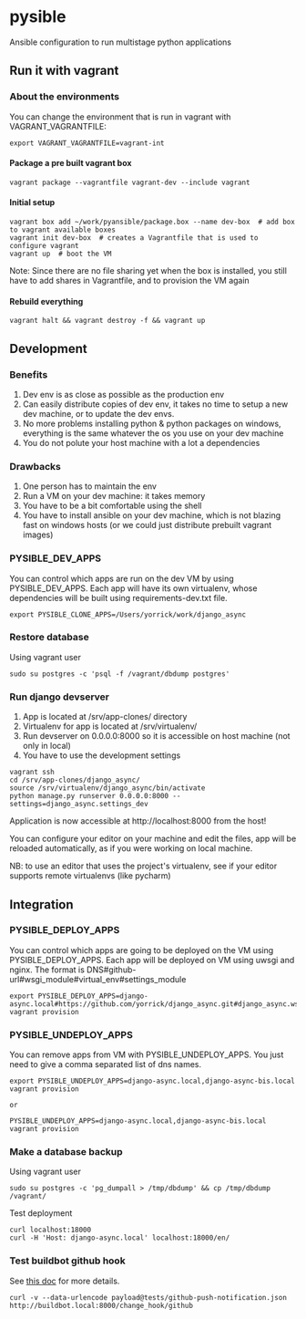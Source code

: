 pysible
=========

Ansible configuration to run multistage python applications


## Run it with vagrant


### About the environments

You can change the environment that is run in vagrant with VAGRANT_VAGRANTFILE:
```
export VAGRANT_VAGRANTFILE=vagrant-int
```


#### Package a pre built vagrant box
```
vagrant package --vagrantfile vagrant-dev --include vagrant
```



#### Initial setup
```
vagrant box add ~/work/pyansible/package.box --name dev-box  # add box to vagrant available boxes
vagrant init dev-box  # creates a Vagrantfile that is used to configure vagrant
vagrant up  # boot the VM
```

Note: Since there are no file sharing yet when the box is installed, you still have to add shares in Vagrantfile, and to provision the VM again



#### Rebuild everything

```
vagrant halt && vagrant destroy -f && vagrant up
```


## Development


### Benefits
1. Dev env is as close as possible as the production env
2. Can easily distribute copies of dev env, it takes no time to setup a new dev machine, or to update the dev envs.
3. No more problems installing python & python packages on windows, everything is the same whatever the os you use on your dev machine
4. You do not polute your host machine with a lot a dependencies

### Drawbacks
1. One person has to maintain the env
2. Run a VM on your dev machine: it takes memory
3. You have to be a bit comfortable using the shell
4. You have to install ansible on your dev machine, which is not blazing fast on windows hosts (or we could just distribute prebuilt vagrant images)


### PYSIBLE_DEV_APPS

You can control which apps are run on the dev VM by using PYSIBLE_DEV_APPS.
Each app will have its own virtualenv, whose dependencies will be built using requirements-dev.txt file.
```
export PYSIBLE_CLONE_APPS=/Users/yorrick/work/django_async
```


### Restore database

Using vagrant user
```
sudo su postgres -c 'psql -f /vagrant/dbdump postgres'
```


### Run django devserver

1. App is located at /srv/app-clones/<app> directory
2. Virtualenv for app is located at /srv/virtualenv/<app>
3. Run devserver on 0.0.0.0:8000 so it is accessible on host machine (not only in local)
4. You have to use the development settings

```
vagrant ssh
cd /srv/app-clones/django_async/
source /srv/virtualenv/django_async/bin/activate
python manage.py runserver 0.0.0.0:8000 --settings=django_async.settings_dev
```

Application is now accessible at http://localhost:8000 from the host!

You can configure your editor on your machine and edit the files, app will be reloaded automatically, as if you were working on local machine.


NB: to use an editor that uses the project's virtualenv, see if your editor supports remote virtualenvs (like pycharm)



## Integration


### PYSIBLE_DEPLOY_APPS

You can control which apps are going to be deployed on the VM using PYSIBLE_DEPLOY_APPS.
Each app will be deployed on VM using uwsgi and nginx.
The format is DNS#github-url#wsgi_module#virtual_env#settings_module
```
export PYSIBLE_DEPLOY_APPS=django-async.local#https://github.com/yorrick/django_async.git#django_async.wsgi_app_prod#django_async_venv#django_async.settings_prod
vagrant provision
```


### PYSIBLE_UNDEPLOY_APPS

You can remove apps from VM with PYSIBLE_UNDEPLOY_APPS.
You just need to give a comma separated list of dns names.
```
export PYSIBLE_UNDEPLOY_APPS=django-async.local,django-async-bis.local
vagrant provision

or

PYSIBLE_UNDEPLOY_APPS=django-async.local,django-async-bis.local vagrant provision
```



### Make a database backup

Using vagrant user
```
sudo su postgres -c 'pg_dumpall > /tmp/dbdump' && cp /tmp/dbdump /vagrant/
```

Test deployment
```
curl localhost:18000
curl -H 'Host: django-async.local' localhost:18000/en/
```


### Test buildbot github hook

See [this doc](http://docs.buildbot.net/0.8.4p2/Change-Hooks.html) for more details.

```
curl -v --data-urlencode payload@tests/github-push-notification.json http://buildbot.local:8000/change_hook/github
```

